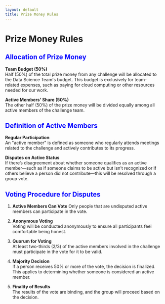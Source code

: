 ```yaml
---
layout: default
title: Prize Money Rules
---
```


# Prize Money Rules

## <span style="color:blue; font-weight:bold;">Allocation of Prize Money</span>
**Team Budget (50%)**  
Half (50%) of the total prize money from any challenge will be allocated to the 
Data Science Team's budget. This budget is exclusively for team-related 
expenses, such as paying for cloud computing or other resources needed for our
work.

**Active Members' Share (50%)**  
The other half (50%) of the prize money will be divided equally among all active
members of the challenge team.

## <span style="color:blue; font-weight:bold;">Definition of Active Members</span>
**Regular Participation**  
An "active member" is defined as someone who regularly attends meetings 
related to the challenge and actively contributes to its progress.

**Disputes on Active Status**  
If there’s disagreement about whether someone qualifies as an active 
member—such as if someone claims to be active but isn’t recognized or if 
others believe a person did not contribute—this will be resolved through a 
group vote.

## <span style="color:blue; font-weight:bold;">Voting Procedure for Disputes</span>
1. **Active Members Can Vote**
   Only people that are undisputed active members can participate in the vote.

2. **Anonymous Voting**  
   Voting will be conducted anonymously to ensure all participants feel 
   comfortable being honest.

3. **Quorum for Voting**  
   At least two-thirds (2/3) of the active members involved in the challenge 
   must participate in the vote for it to be valid.

4. **Majority Decision**  
   If a person receives 50% or more of the vote, the decision is finalized. 
   This applies to determining whether someone is considered an active member.

5. **Finality of Results**  
   The results of the vote are binding, and the group will proceed based on the 
   decision.
